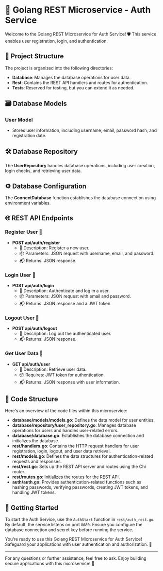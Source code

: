 # 🚀 Golang REST Microservice - Auth Service

Welcome to the Golang REST Microservice for Auth Service! 🛡️ This service enables user registration, login, and authentication.

## 📁 Project Structure

The project is organized into the following directories:

- **Database**: Manages the database operations for user data.
- **Rest**: Contains the REST API handlers and routes for authentication.
- **Tests**: Reserved for testing, but you can extend it as needed.

## 🗃 Database Models

### User Model

- Stores user information, including username, email, password hash, and registration date.

## 🛠 Database Repository

The **UserRepository** handles database operations, including user creation, login checks, and retrieving user data.

## ⚙ Database Configuration

The **ConnectDatabase** function establishes the database connection using environment variables.

## 🌐 REST API Endpoints

### Register User 📝

- **POST api/auth/register**
  - 📝 Description: Register a new user.
  - 📦 Parameters: JSON request with username, email, and password.
  - 📬 Returns: JSON response.

### Login User 🔐

- **POST api/auth/login**
  - 📝 Description: Authenticate and log in a user.
  - 📦 Parameters: JSON request with email and password.
  - 📬 Returns: JSON response and a JWT token.

### Logout User 🚪

- **POST api/auth/logout**
  - 📝 Description: Log out the authenticated user.
  - 📬 Returns: JSON response.

### Get User Data 📧

- **GET api/auth/user**
  - 📝 Description: Retrieve user data.
  - 📦 Requires: JWT token for authentication.
  - 📬 Returns: JSON response with user information.

## 🧩 Code Structure

Here's an overview of the code files within this microservice:

- **database/models/models.go**: Defines the data model for user entities.
- **database/repository/user_repository.go**: Manages database operations for users and handles user-related errors.
- **database/database.go**: Establishes the database connection and initializes the database.
- **rest/handlers.go**: Contains the HTTP request handlers for user registration, login, logout, and user data retrieval.
- **rest/models.go**: Defines the data structures for authentication-related requests and responses.
- **rest/rest.go**: Sets up the REST API server and routes using the Chi router.
- **rest/routes.go**: Initializes the routes for the REST API.
- **auth/auth.go**: Provides authentication-related functions such as hashing passwords, verifying passwords, creating JWT tokens, and handling JWT tokens.

## 🚀 Getting Started

To start the Auth Service, use the `AuthStart` function in `rest/auth_rest.go`. By default, the service listens on port `8080`. Ensure you configure the database connection and secret key before running the service.

You're ready to use this Golang REST Microservice for Auth Service! Safeguard your applications with user authentication and authorization. 🚀

---

For any questions or further assistance, feel free to ask. Enjoy building secure applications with this microservice! 🌟
